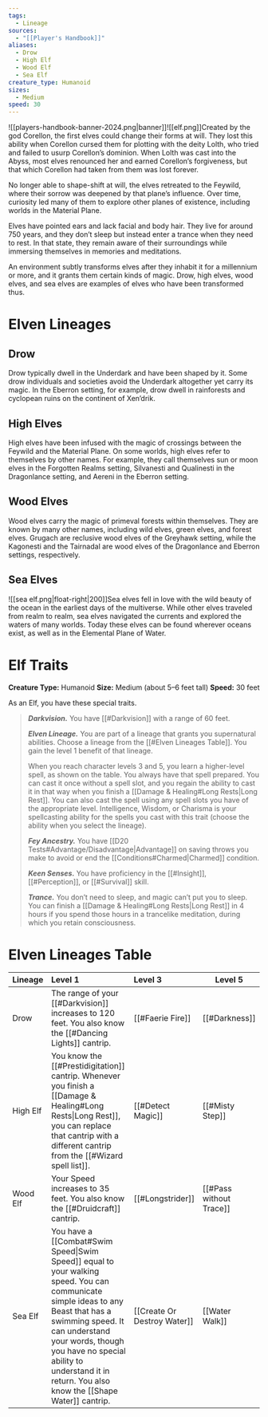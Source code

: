```yaml
---
tags:
  - Lineage
sources:
  - "[[Player's Handbook]]"
aliases:
  - Drow
  - High Elf
  - Wood Elf
  - Sea Elf
creature_type: Humanoid
sizes:
  - Medium
speed: 30
---
```

![[players-handbook-banner-2024.png|banner]]![[elf.png]]Created by the god Corellon, the first elves could change their forms at will. They lost this ability when Corellon cursed them for plotting with the deity Lolth, who tried and failed to usurp Corellon’s dominion. When Lolth was cast into the Abyss, most elves renounced her and earned Corellon’s forgiveness, but that which Corellon had taken from them was lost forever.

No longer able to shape-shift at will, the elves retreated to the Feywild, where their sorrow was deepened by that plane’s influence. Over time, curiosity led many of them to explore other planes of existence, including worlds in the Material Plane.

Elves have pointed ears and lack facial and body hair. They live for around 750 years, and they don’t sleep but instead enter a trance when they need to rest. In that state, they remain aware of their surroundings while immersing themselves in memories and meditations.

An environment subtly transforms elves after they inhabit it for a millennium or more, and it grants them certain kinds of magic. Drow, high elves, wood elves, and sea elves are examples of elves who have been transformed thus.
# Elven Lineages
## Drow
Drow typically dwell in the Underdark and have been shaped by it. Some drow individuals and societies avoid the Underdark altogether yet carry its magic. In the Eberron setting, for example, drow dwell in rainforests and cyclopean ruins on the continent of Xen’drik.
## High Elves
High elves have been infused with the magic of crossings between the Feywild and the Material Plane. On some worlds, high elves refer to themselves by other names. For example, they call themselves sun or moon elves in the Forgotten Realms setting, Silvanesti and Qualinesti in the Dragonlance setting, and Aereni in the Eberron setting.
## Wood Elves
Wood elves carry the magic of primeval forests within themselves. They are known by many other names, including wild elves, green elves, and forest elves. Grugach are reclusive wood elves of the Greyhawk setting, while the Kagonesti and the Tairnadal are wood elves of the Dragonlance and Eberron settings, respectively.
## Sea Elves
![[sea elf.png|float-right|200]]Sea elves fell in love with the wild beauty of the ocean in the earliest days of the multiverse. While other elves traveled from realm to realm, sea elves navigated the currents and explored the waters of many worlds. Today these elves can be found wherever oceans exist, as well as in the Elemental Plane of Water.
# Elf Traits

**Creature Type:** Humanoid
**Size:** Medium (about 5–6 feet tall)
**Speed:** 30 feet

As an Elf, you have these special traits.
>**_Darkvision._** You have [[#Darkvision]] with a range of 60 feet.
>
>**_Elven Lineage._** You are part of a lineage that grants you supernatural abilities. Choose a lineage from the [[#Elven Lineages Table]]. You gain the level 1 benefit of that lineage.
>
>When you reach character levels 3 and 5, you learn a higher-level spell, as shown on the table. You always have that spell prepared. You can cast it once without a spell slot, and you regain the ability to cast it in that way when you finish a [[Damage & Healing#Long Rests\|Long Rest]]. You can also cast the spell using any spell slots you have of the appropriate level. Intelligence, Wisdom, or Charisma is your spellcasting ability for the spells you cast with this trait (choose the ability when you select the lineage).
>
>**_Fey Ancestry._** You have [[D20 Tests#Advantage/Disadvantage\|Advantage]] on saving throws you make to avoid or end the [[Conditions#Charmed\|Charmed]] condition.
>
>**_Keen Senses._** You have proficiency in the [[#Insight]], [[#Perception]], or [[#Survival]] skill.
>
>**_Trance._** You don’t need to sleep, and magic can’t put you to sleep. You can finish a [[Damage & Healing#Long Rests\|Long Rest]] in 4 hours if you spend those hours in a trancelike meditation, during which you retain consciousness.

# Elven Lineages Table
| Lineage  | Level 1                                                                                                                                                                                                                                                                                    | Level 3                     | Level 5                 |
|:-------- |:------------------------------------------------------------------------------------------------------------------------------------------------------------------------------------------------------------------------------------------------------------------------------------------ |:--------------------------- | ----------------------- |
| Drow     | The range of your [[#Darkvision]] increases to 120 feet. You also know the [[#Dancing Lights]] cantrip.                                                                                                                                                                                    | [[#Faerie Fire]]            | [[#Darkness]]           |
| High Elf | You know the [[#Prestidigitation]] cantrip. Whenever you finish a [[Damage & Healing#Long Rests\|Long Rest]], you can replace that cantrip with a different cantrip from the [[#Wizard spell list]].                                                                                       | [[#Detect Magic]]           | [[#Misty Step]]         |
| Wood Elf | Your Speed increases to 35 feet. You also know the [[#Druidcraft]] cantrip.                                                                                                                                                                                                                | [[#Longstrider]]            | [[#Pass without Trace]] |
| Sea Elf  | You have a [[Combat#Swim Speed\|Swim Speed]] equal to your walking speed. You can communicate simple ideas to any Beast that has a swimming speed. It can understand your words, though you have no special ability to understand it in return. You also know the [[Shape Water]] cantrip. | [[Create Or Destroy Water]] | [[Water Walk]]                        |

